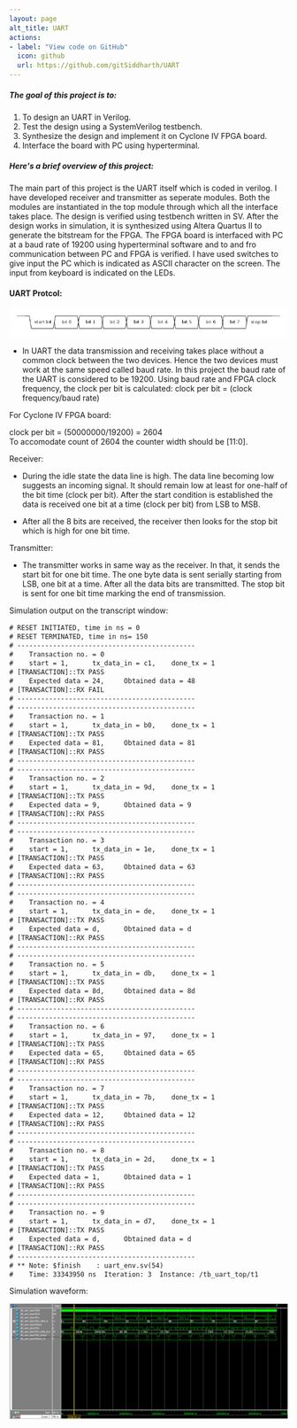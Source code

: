 ```yaml
---
layout: page
alt_title: UART
actions:
- label: "View code on GitHub"
  icon: github
  url: https://github.com/gitSiddharth/UART
---
```



##### The goal of this project is to:                    
1. To design an UART in Verilog.
2. Test the design using a SystemVerilog testbench.
3. Synthesize the design and implement it on Cyclone IV FPGA board.
4. Interface the board with PC using hyperterminal.

##### Here's a brief overview of this project:                                       
The main part of this project is the UART itself which is coded in verilog. I have developed receiver and transmitter as seperate modules. Both the modules are instantiated in the top module through which all the interface takes place. The design is verified using testbench written in SV. After the design works in simulation, it is synthesized using Altera Quartus II to generate the bitstream for the FPGA. The FPGA board is interfaced with PC at a baud rate of 19200 using hyperterminal software and to and fro communication between PC and FPGA is verified. I have used switches to give input the PC which is indicated as ASCII character on the screen. The input from keyboard is indicated on the LEDs.


#### UART Protcol:

![UART Transaction](/assets/images/UART_timing_diagram.svg.png)

* In UART the data transmission and receiving takes place without a common clock between the two devices. Hence the two devices must work at the same speed called baud rate. In this project the baud rate of the UART is considered to be 19200. 
Using baud rate and FPGA clock frequency, the clock per bit is calculated: clock per bit = (clock frequency/baud rate)

For Cyclone IV FPGA board: 

clock per bit = (50000000/19200) = 2604                    
To accomodate count of 2604 the counter width should be [11:0].

Receiver:
* During the idle state the data line is high. The data line becoming low suggests an incoming signal. It should remain low at least for one-half of the bit time (clock per bit). After the start condition is established the data is received one bit at a time (clock per bit) from LSB to MSB. 

* After all the 8 bits are received, the receiver then looks for the stop bit which is high for one bit time.

Transmitter:
* The transmitter works in same way as the receiver. In that, it sends the start bit for one bit time. The one byte data is sent serially starting from LSB, one bit at a time. After all the data bits are transmitted. The stop bit is sent for one bit time marking the end of transmission.

                                      

Simulation output on the transcript window:

```
# RESET INITIATED, time in ns = 0
# RESET TERMINATED, time in ns= 150
# ---------------------------------------------
# 	 Transaction no. = 0
# 	 start = 1, 	 tx_data_in = c1,	 done_tx = 1
# [TRANSACTION]::TX PASS
# 	 Expected data = 24, 	 Obtained data = 48
# [TRANSACTION]::RX FAIL
# ---------------------------------------------
# ---------------------------------------------
# 	 Transaction no. = 1
# 	 start = 1, 	 tx_data_in = b0,	 done_tx = 1
# [TRANSACTION]::TX PASS
# 	 Expected data = 81, 	 Obtained data = 81
# [TRANSACTION]::RX PASS
# ---------------------------------------------
# ---------------------------------------------
# 	 Transaction no. = 2
# 	 start = 1, 	 tx_data_in = 9d,	 done_tx = 1
# [TRANSACTION]::TX PASS
# 	 Expected data = 9, 	 Obtained data = 9
# [TRANSACTION]::RX PASS
# ---------------------------------------------
# ---------------------------------------------
# 	 Transaction no. = 3
# 	 start = 1, 	 tx_data_in = 1e,	 done_tx = 1
# [TRANSACTION]::TX PASS
# 	 Expected data = 63, 	 Obtained data = 63
# [TRANSACTION]::RX PASS
# ---------------------------------------------
# ---------------------------------------------
# 	 Transaction no. = 4
# 	 start = 1, 	 tx_data_in = de,	 done_tx = 1
# [TRANSACTION]::TX PASS
# 	 Expected data = d, 	 Obtained data = d
# [TRANSACTION]::RX PASS
# ---------------------------------------------
# ---------------------------------------------
# 	 Transaction no. = 5
# 	 start = 1, 	 tx_data_in = db,	 done_tx = 1
# [TRANSACTION]::TX PASS
# 	 Expected data = 8d, 	 Obtained data = 8d
# [TRANSACTION]::RX PASS
# ---------------------------------------------
# ---------------------------------------------
# 	 Transaction no. = 6
# 	 start = 1, 	 tx_data_in = 97,	 done_tx = 1
# [TRANSACTION]::TX PASS
# 	 Expected data = 65, 	 Obtained data = 65
# [TRANSACTION]::RX PASS
# ---------------------------------------------
# ---------------------------------------------
# 	 Transaction no. = 7
# 	 start = 1, 	 tx_data_in = 7b,	 done_tx = 1
# [TRANSACTION]::TX PASS
# 	 Expected data = 12, 	 Obtained data = 12
# [TRANSACTION]::RX PASS
# ---------------------------------------------
# ---------------------------------------------
# 	 Transaction no. = 8
# 	 start = 1, 	 tx_data_in = 2d,	 done_tx = 1
# [TRANSACTION]::TX PASS
# 	 Expected data = 1, 	 Obtained data = 1
# [TRANSACTION]::RX PASS
# ---------------------------------------------
# ---------------------------------------------
# 	 Transaction no. = 9
# 	 start = 1, 	 tx_data_in = d7,	 done_tx = 1
# [TRANSACTION]::TX PASS
# 	 Expected data = d, 	 Obtained data = d
# [TRANSACTION]::RX PASS
# ---------------------------------------------
# ** Note: $finish    : uart_env.sv(54)
#    Time: 33343950 ns  Iteration: 3  Instance: /tb_uart_top/t1
```  
                            
Simulation waveform:

![UART](/assets/images/uart_tb_wave.png)
